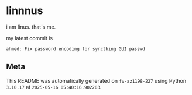# linnnus

i am linus. that's me.

my latest commit is

```
ahmed: Fix password encoding for syncthing GUI passwd
```

## Meta

This README was automatically generated on `fv-az1198-227` using Python
`3.10.17` at `2025-05-16 05:40:16.902203`.
